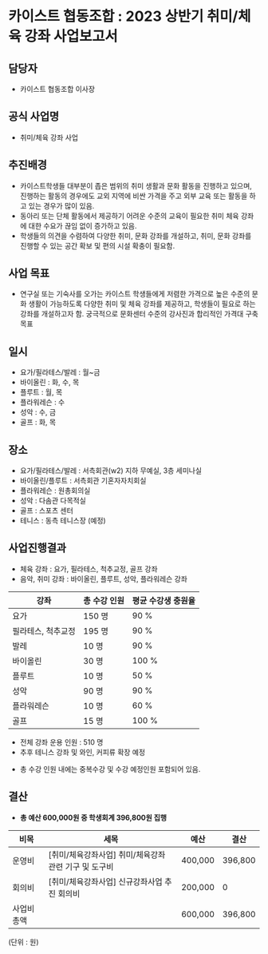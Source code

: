 카이스트 협동조합 : 2023 상반기 취미/체육 강좌 사업보고서
======

## 담당자
- 카이스트 협동조합 이사장

## 공식 사업명
- 취미/체육 강좌 사업

## 추진배경
- 카이스트학생들 대부분이 좁은 범위의 취미 생활과 문화 활동을 진행하고 있으며, 진행하는 활동의 경우에도 교외 지역에 비싼 가격을 주고 외부 교육 또는 활동을 하고 있는 경우가 많이 있음.
- 동아리 또는 단체 활동에서 제공하기 어려운 수준의 교육이 필요한 취미 체육 강좌에 대한 수요가 끊임 없이 증가하고 있음.
- 학생들의 의견을 수렴하여 다양한 취미, 문화 강좌를 개설하고, 취미, 문화 강좌를 진행할 수 있는 공간 확보 및 편의 시설 확충이 필요함. 

## 사업 목표
- 연구실 또는 기숙사를 오가는 카이스트 학생들에게 저렴한 가격으로 높은 수준의 문화 생활이 가능하도록 다양한 취미 및 체육 강좌를 제공하고, 학생들이 필요로 하는 강좌를 개설하고자 함. 궁극적으로 문화센터 수준의 강사진과 합리적인 가격대 구축 목표

## 일시
- 요가/필라테스/발레 : 월~금
- 바이올린 : 화, 수, 목
- 플루트 : 월, 목
- 플라워레슨 : 수
- 성악 : 수, 금
- 골프 : 화, 목

## 장소 
- 요가/필라테스/발레 : 서측회관(w2) 지하 무예실, 3층 세미나실
- 바이올린/플루트 : 서측회관 기혼자자치회실
- 플라워레슨 : 원총회의실
- 성악 : 다솜관 다목적실
- 골프 : 스포츠 센터
- 테니스 : 동측 테니스장 (예정)

## 사업진행결과
- 체육 강좌 : 요가, 필라테스, 척추교정, 골프 강좌
- 음악, 취미 강좌 : 바이올린, 플루트, 성악, 플라워레슨 강좌

|강좌|총 수강 인원|평균 수강생 충원율|
|---|---|---|
|요가|150 명|90 %|
|필라테스, 척추교정|195 명|90 %|
|발레|10 명|90 %|
|바이올린|30 명|100 %|
|플루트|10 명|50 %|
|성악|90 명|90 %|
|플라워레슨|10 명|60 %|
|골프|15 명|100 %|

- 전체 강좌 운용 인원 : 510 명
- 추후 테니스 강좌 및 와인, 커피류 확장 예정


<!-- 
<table>
<thead>
  <tr>
    <th> 강좌 </th>
    <th> 월 </th>
    <th> 총 수강 인원 </th>
  </tr>
</thead>
<tbody>
  <tr>
    <td rowspan="6"> 요가 </td>
    <td> 최대 수강 인원 (명) </td>
    <td>150 </td>
  </tr>
  <tr>
    <td rowspan="6"> 필라테스, 척추교정반 </td>
    <td> 최대 수강 인원 (명) </td>
    <td> 195 </td>
  </tr>
  <tr>
    <td rowspan="6"> 발레 </td>
    <td> 최대 수강 인원 (명) </td>
    <td> 10 </td>
  </tr>
  <tr>
    <td rowspan="6"> 바이올린 </td>
    <td> 최대 수강 인원 (명) </td>
    <td> 30 </td>
  </tr>
  <tr>
    <td rowspan="6"> 플루트 </td>
    <td> 최대 수강 인원 (명) </td>
    <td> 10 </td>
  </tr>
  <tr>
    <td rowspan="6"> 성악 </td>
    <td> 최대 수강 인원 (명) </td>
    <td> 90 </td>
  </tr>
  <tr>
    <td rowspan="6"> 플라워레슨 </td>
    <td> 최대 수강 인원 (명) </td>
    <td> 10 </td>
  </tr>
  <tr>
    <td rowspan="6"> 골프 </td>
    <td> 최대 수강 인원 (명) </td>
    <td> 15 </td>
  </tr>
</tbody>
</table> -->

- 총 수강 인원 내에는 중복수강 및 수강 예정인원 포함되어 있음.

## 결산
- **총 예산 600,000원 중 학생회계 396,800원 집행**

| 비목 | 세목 | 예산 | 결산 |
|---|---|---|---|
| 운영비 | [취미/체육강좌사업] 취미/체육강좌 관련 기구 및 도구비 | 400,000 | 396,800 |
| 회의비 | [취미/체육강좌사업] 신규강좌사업 추진 회의비 | 200,000 | 0 | 
| 사업비 총액 | | 600,000 | 396,800 |

(단위 : 원)

